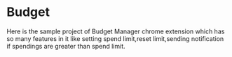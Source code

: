 # Budget
Here is the sample project of Budget Manager chrome extension which has so many features in it like setting spend limit,reset limit,sending notification if spendings are greater than spend limit.
